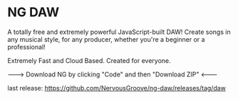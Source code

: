 # NG DAW
A totally free and extremely powerful JavaScript-built DAW!
Create songs in any musical style, for any producer, whether you're a beginner or a professional!

Extremely Fast and Cloud Based. Created for everyone.


---> Download NG by clicking "Code" and then "Download ZIP" <---

last release:
https://github.com/NervousGroove/ng-daw/releases/tag/daw
